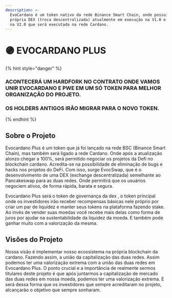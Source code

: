 ```yaml
---
description: >-
  EvoCardano é um token nativo da rede Binance Smart Chain, onde possui sua
  própria DEX (troca descentralizada) atualmente em execução na V1.0 e em breve
  na V2.0 que será executada na rede Cardano.
---
```


# 🟣 EVOCARDANO PLUS

{% hint style="danger" %}
### ACONTECERÁ UM HARDFORK NO CONTRATO ONDE VAMOS UNIR  EVOCARDANO E PWE EM UM SÓ TOKEN PARA MELHOR ORGANIZAÇÃO DO PROJETO.&#x20;

### OS HOLDERS ANTIGOS IRÃO MIGRAR PARA O NOVO TOKEN.&#x20;
{% endhint %}

## Sobre o Projeto

Evocardano Plus é um token que já foi lançado na rede BSC (Binance Smart Chain), mas também será ligado a rede Cardano. Onde após a atualização alonzo chegar a 100%, será permitido negociar os projetos da Defi no blockchain cardano. Acredita-se na possibilidade de eliminação de bugs e hacks nos projetos do DeFi. Com isso, surge EvocSwap, que é o desenvolvimento de uma DEX (exchange descentralizada) semelhante ao Pancakeswap  para as duas redes. Onde permitirá que os usuários negociem ativos, de forma rápida, barata e segura.

Evocardano Plus será o token de governança da dex , o token principal onde os investidores irão receber recompensas básicas nele próprio por criar um par de liquidez e manter seus tokens na plataforma fazendo stake. Ao invés de vender suas moedas você recebe mais delas como forma de juros por ajudar na sustentabilidade da liquidez da moeda. E também pode ganhar muito com a valorização da mesma.

## Visões do Projeto

Nossa visão é implementar nosso ecossistema na própria blockchain da cardano. Fazendo assim, a união da capitalização das duas redes. Assim podemos ter uma valorização extrema com a união das duas redes em Evocardano Plus. O ponto crucial e a importância de realmente sermos titulares deste projeto é que após juntarmos a capitalização de mercado das duas redes em nossa moeda, podemos ter uma valorização extrema. E será dessa forma que os investidores que sempre acreditaram no projeto, alcançarão o objetivo que sempre sonharam.

